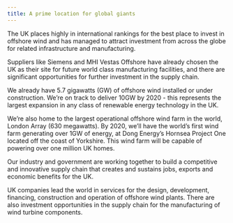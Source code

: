 ```yaml
---
title: A prime location for global giants
---
```

The UK places highly in international rankings for the best place to invest in offshore wind and has managed to attract investment from across the globe for related infrastructure and manufacturing.
 
Suppliers like Siemens and MHI Vestas Offshore have already chosen the UK as their site for future world class manufacturing facilities, and there are significant opportunities for further investment in the supply chain.

We already have 5.7 gigawatts (GW) of offshore wind installed or under construction. We’re on track to deliver 10GW by 2020 - this represents the largest expansion in any class of renewable energy technology in the UK.

We’re also home to the largest operational offshore wind farm in the world, London Array (630 megawatts). By 2020, we’ll have the world’s first wind farm generating over 1GW of energy, at Dong Energy’s Hornsea Project One located off the coast of Yorkshire. This wind farm will be capable of powering over one million UK homes.
 
Our industry and government are working together to build a competitive and innovative supply chain that creates and sustains jobs, exports and economic benefits for the UK.
 
UK companies lead the world in services for the design, development, financing, construction and operation of offshore wind plants. There are also investment opportunities in the supply chain for the manufacturing of wind turbine components.
